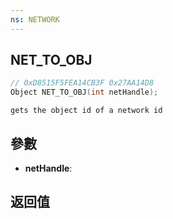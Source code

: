 ```yaml
---
ns: NETWORK
---
```

## NET_TO_OBJ

```c
// 0xD8515F5FEA14CB3F 0x27AA14D8
Object NET_TO_OBJ(int netHandle);
```

```
gets the object id of a network id  
```

## 參數
* **netHandle**: 

## 返回值

